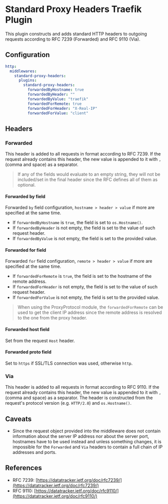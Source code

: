 # Standard Proxy Headers Traefik Plugin

This plugin constructs and adds standard HTTP headers to outgoing requests according to RFC 7239 (Forwarded) and RFC 9110 (Via).

## Configuration

```yaml
http:
  middlewares:
    standard-proxy-headers:
      plugins:
        standard-proxy-headers:
          forwardedByHostname: true
          forwardedByHeader: ""
          forwardedByValue: "traefik"
          forwardedForRemote: true
          forwardedForHeader: "X-Real-IP"
          forwardedForValue: "client"
```

## Headers

### Forwarded

This header is added to all requests in format according to RFC 7239.
If the request already contains this header, the new value is appended to it with `, ` (comma and space) as a separator.

> If any of the fields would evaluate to an empty string, they will not be included/set in the final header since the
> RFC defines all of them as optional.

#### Forwarded by field

Forwarded `by` field configuration, `hostname > header > value` if more are specified at the same time.

- If `forwardedByHostname` is `true`, the field is set to `os.Hostname()`.
- If `forwardedByHeader` is not empty, the field is set to the value of such request header.
- If `forwardedByValue` is not empty, the field is set to the provided value.

#### Forwarded for field

Forwarded `for` field configuration, `remote > header > value` if more are specified at the same time.

- If `forwardedForRemote` is `true`, the field is set to the hostname of the remote address.
- If `forwardedForHeader` is not empty, the field is set to the value of such request header.
- If `forwardedForValue` is not empty, the field is set to the provided value.

> When using the ProxyProtocol module, the `forwardedForRemote` can be used to get the client IP address since the remote
> address is resolved to the one from the proxy header.

#### Forwarded host field

Set from the request `Host` header.

#### Forwarded proto field

Set to `https` if SSL/TLS connection was used, otherwise `http`.

### Via

This header is added to all requests in format according to RFC 9110.
If the request already contains this header, the new value is appended to it with `, ` (comma and space) as a separator.
The header is constructed from the request's protocol version (e.g. `HTTP/2.0`) and `os.Hostname()`.

## Caveats

- Since the request object provided into the middleware does not contain information about the server IP address nor
  about the server port, hostnames have to be used instead and unless something changes, it is impossible for the 
  `Forwarded` and `Via` headers to contain a full chain of IP addresses and ports.

## References

- RFC 7239: [https://datatracker.ietf.org/doc/rfc7239/](https://datatracker.ietf.org/doc/rfc7239/)
- RFC 9110: [https://datatracker.ietf.org/doc/rfc9110/](https://datatracker.ietf.org/doc/rfc9110/)
